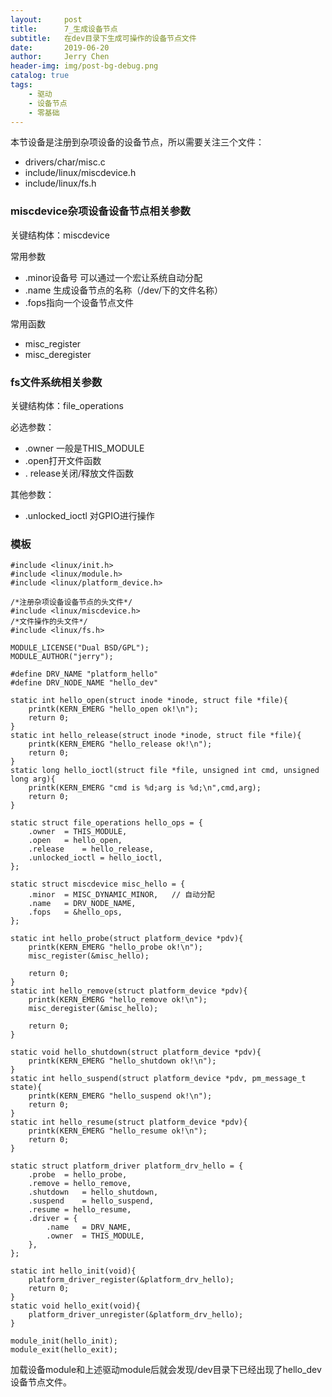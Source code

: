 ```yaml
---
layout:     post
title:      7_生成设备节点
subtitle:   在dev目录下生成可操作的设备节点文件
date:       2019-06-20
author:     Jerry Chen
header-img: img/post-bg-debug.png
catalog: true
tags:
    - 驱动
    - 设备节点
    - 零基础
---
```




本节设备是注册到杂项设备的设备节点，所以需要关注三个文件：

- drivers/char/misc.c
- include/linux/miscdevice.h
- include/linux/fs.h

### miscdevice杂项设备设备节点相关参数

关键结构体：miscdevice

常用参数

- .minor设备号 可以通过一个宏让系统自动分配
- .name 生成设备节点的名称（/dev/下的文件名称）
- .fops指向一个设备节点文件

常用函数

- misc_register
- misc_deregister

### fs文件系统相关参数

关键结构体：file_operations

必选参数：

- .owner 一般是THIS_MODULE
- .open打开文件函数
- . release关闭/释放文件函数

其他参数：

- .unlocked_ioctl 对GPIO进行操作

### 模板

```
#include <linux/init.h>
#include <linux/module.h>
#include <linux/platform_device.h>

/*注册杂项设备设备节点的头文件*/
#include <linux/miscdevice.h>
/*文件操作的头文件*/
#include <linux/fs.h>

MODULE_LICENSE("Dual BSD/GPL");
MODULE_AUTHOR("jerry");

#define DRV_NAME "platform_hello"
#define DRV_NODE_NAME "hello_dev"

static int hello_open(struct inode *inode, struct file *file){
	printk(KERN_EMERG "hello_open ok!\n");
	return 0;
}
static int hello_release(struct inode *inode, struct file *file){
	printk(KERN_EMERG "hello_release ok!\n");
	return 0;
}
static long hello_ioctl(struct file *file, unsigned int cmd, unsigned long arg){
	printk(KERN_EMERG "cmd is %d;arg is %d;\n",cmd,arg);
	return 0;
}

static struct file_operations hello_ops = {
	.owner	= THIS_MODULE,
	.open	= hello_open,
	.release	= hello_release,
	.unlocked_ioctl	= hello_ioctl,
};

static struct miscdevice misc_hello = {
	.minor	= MISC_DYNAMIC_MINOR,	// 自动分配
	.name	= DRV_NODE_NAME,
	.fops	= &hello_ops,
};

static int hello_probe(struct platform_device *pdv){
	printk(KERN_EMERG "hello_probe ok!\n");
	misc_register(&misc_hello);
	
	return 0;
}
static int hello_remove(struct platform_device *pdv){
	printk(KERN_EMERG "hello_remove ok!\n");
	misc_deregister(&misc_hello);
	
	return 0;
}

static void hello_shutdown(struct platform_device *pdv){
	printk(KERN_EMERG "hello_shutdown ok!\n");
}
static int hello_suspend(struct platform_device *pdv, pm_message_t state){
	printk(KERN_EMERG "hello_suspend ok!\n");
	return 0;
}
static int hello_resume(struct platform_device *pdv){
	printk(KERN_EMERG "hello_resume ok!\n");
	return 0;
}

static struct platform_driver platform_drv_hello = {
	.probe	= hello_probe,
	.remove	= hello_remove,
	.shutdown	= hello_shutdown,
	.suspend	= hello_suspend,
	.resume	= hello_resume,
	.driver	= {
		.name	= DRV_NAME,
		.owner	= THIS_MODULE,
	},
};

static int hello_init(void){
	platform_driver_register(&platform_drv_hello);
	return 0;
}
static void hello_exit(void){
	platform_driver_unregister(&platform_drv_hello);
}

module_init(hello_init);
module_exit(hello_exit);

```

加载设备module和上述驱动module后就会发现/dev目录下已经出现了hello_dev设备节点文件。

